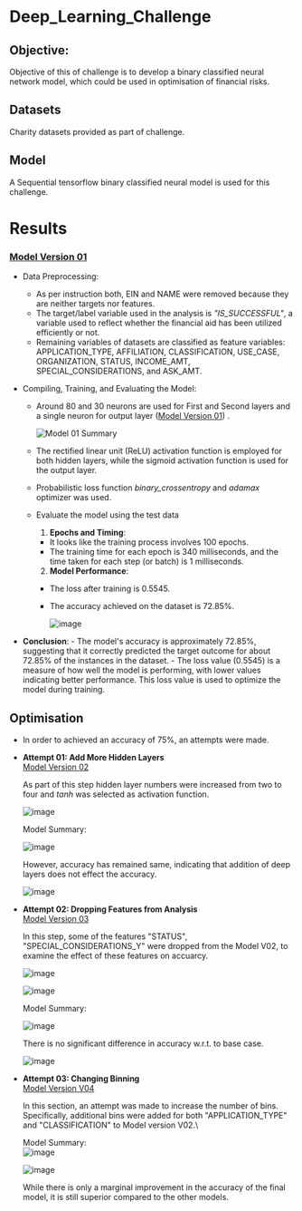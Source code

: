 # Deep_Learning_Challenge

## Objective:
 Objective of this of challenge is to develop a binary classified neural network model, which could be used in optimisation of financial risks.

## Datasets
Charity datasets provided as part of challenge.

## Model
A Sequential tensorflow binary classified neural model is used for this challenge.

# Results
 ### [Model Version 01](https://github.com/pkrachakonda/Deep_Learning_Challenge/blob/main/AlphabetSoupCharity_Version_01.ipynb)

- Data Preprocessing:
  - As per instruction both, EIN and NAME were removed because they are neither targets nor features.
  - The target/label variable used in the analysis is *"IS_SUCCESSFUL"*, a variable used to reflect whether the financial aid has been utilized efficiently or not.
  - Remaining variables of datasets are classified as feature variables: APPLICATION_TYPE, AFFILIATION, CLASSIFICATION, USE_CASE, ORGANIZATION, STATUS, INCOME_AMT, SPECIAL_CONSIDERATIONS, and ASK_AMT. 
 
- Compiling, Training, and Evaluating the Model:
    - Around 80 and 30 neurons are used for First and Second layers and a single neuron for output layer ([Model Version 01](https://github.com/pkrachakonda/Deep_Learning_Challenge/blob/main/AlphabetSoupCharity_Version_01.ipynb)) .
       
       ![Model 01 Summary](https://github.com/pkrachakonda/Deep_Learning_Challenge/assets/20739237/7cedfed2-66b5-4491-99d5-094282dde881)

    - The rectified linear unit (ReLU) activation function is employed for both hidden layers, while the sigmoid activation function is used for the output layer.
    - Probabilistic loss function  *binary_crossentropy* and *adamax* optimizer was used.

    - Evaluate the model using the test data
      1. **Epochs and Timing**:
        - It looks like the training process involves 100 epochs.
        - The training time for each epoch is 340 milliseconds, and the time taken for each step (or batch) is 1 milliseconds.

      2. **Model Performance**:
        - The loss after training is 0.5545.
        - The accuracy achieved on the dataset is 72.85%.
     
          ![image](https://github.com/pkrachakonda/Deep_Learning_Challenge/assets/20739237/a19a2b71-96c7-4bed-80a1-76bac60c77d2)

 - **Conclusion**:
        - The model's accuracy is approximately 72.85%, suggesting that it correctly predicted the target outcome for about 72.85% of the instances in the dataset.
        - The loss value (0.5545) is a measure of how well the model is performing, with lower values indicating better performance. This loss value is used to optimize the model during training.

## Optimisation
  - In order to achieved an accuracy of 75%, an attempts were made.

  - **Attempt 01: Add More Hidden Layers**\
      [Model Version 02](https://github.com/pkrachakonda/Deep_Learning_Challenge/blob/main/AlphabetSoupCharity_Version_02.ipynb)

     As part of this step hidden layer numbers were increased from two to four and *tanh* was selected as activation function. 

    ![image](https://github.com/pkrachakonda/Deep_Learning_Challenge/assets/20739237/99c302bd-4bb8-4128-9edb-a8bac9ec3b2a)

      Model Summary:

      ![image](https://github.com/pkrachakonda/Deep_Learning_Challenge/assets/20739237/d20ae561-2abe-4754-843f-750cac67ed36)

      However, accuracy has remained same, indicating that addition of deep layers does not effect the accuracy.
   
      ![image](https://github.com/pkrachakonda/Deep_Learning_Challenge/assets/20739237/6cf18dc9-cac3-48a9-9c91-f76de8becb2b)

 - **Attempt 02: Dropping Features from Analysis**\
     [Model Version 03](https://github.com/pkrachakonda/Deep_Learning_Challenge/blob/main/AlphabetSoupCharity_Version_03.ipynb)

     In this step, some of the features "STATUS", "SPECIAL_CONSIDERATIONS_Y" were dropped from the Model V02, to examine the effect of these features on accuarcy.

     ![image](https://github.com/pkrachakonda/Deep_Learning_Challenge/assets/20739237/2b0bf4f1-3751-4ec9-a7d5-a151c43f709e)


     ![image](https://github.com/pkrachakonda/Deep_Learning_Challenge/assets/20739237/b6db5c9c-30b5-41c1-a254-2e4e67f17dce)

     Model Summary:

     ![image](https://github.com/pkrachakonda/Deep_Learning_Challenge/assets/20739237/36d3d768-6cdc-4f9f-8876-2cc67f17151f)

     There is no significant difference in accuracy w.r.t. to base case.
   
     ![image](https://github.com/pkrachakonda/Deep_Learning_Challenge/assets/20739237/238ee816-f552-4049-b726-416ad30f74b0)

- **Attempt 03: Changing Binning**\
  [Model Version V04](https://github.com/pkrachakonda/Deep_Learning_Challenge/blob/main/AlphabetSoupCharity_Version_04.ipynb)
  
    In this section, an attempt was made to increase the number of bins. Specifically, additional bins were added for both "APPLICATION_TYPE" and "CLASSIFICATION" to Model version V02.\

    Model Summary:\
    ![image](https://github.com/pkrachakonda/Deep_Learning_Challenge/assets/20739237/b3450349-d8f2-4056-b060-038dd7385bde)
 
   ![image](https://github.com/pkrachakonda/Deep_Learning_Challenge/assets/20739237/9729dbbf-21dc-4c0d-b347-d80062d4242c)

  While there is only a marginal improvement in the accuracy of the final model, it is still superior compared to the other models.

  
